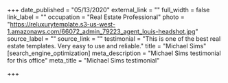+++
date_published = "05/13/2020"
external_link = ""
full_width = false
link_label = ""
occupation = "Real Estate Professional"
photo = "https://reluxurytemplate.s3-us-west-1.amazonaws.com/66072_admin_79223_agent_louis-headshot.jpg"
source_label = ""
source_link = ""
testimonial = "This is one of the best real estate templates. Very easy to use and reliable."
title = "Michael Sims"
[search_engine_optimization]
meta_description = "Michael Sims testimonial for this office"
meta_title = "Michael Sims testimonial"

+++
